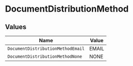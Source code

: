 # DocumentDistributionMethod


## Values

| Name                              | Value                             |
| --------------------------------- | --------------------------------- |
| `DocumentDistributionMethodEmail` | EMAIL                             |
| `DocumentDistributionMethodNone`  | NONE                              |